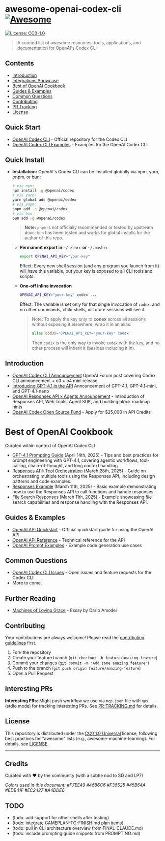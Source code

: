 # awesome-openai-codex-cli [![Awesome](https://awesome.re/badge.svg)](https://awesome.re)
[![License: CC0-1.0](https://img.shields.io/badge/License-CC0_1.0-lightgrey.svg)](http://creativecommons.org/publicdomain/zero/1.0/)

> A curated list of awesome resources, tools, applications, and documentation for OpenAI's Codex CLI

## Contents

- [Introduction](#introduction)
- [Integrations Showcase](#integrations-showcase)
- [Best of OpenAI Cookbook](#best-of-openai-cookbook)
- [Guides & Examples](#guides-examples)
- [Common Questions](#common-questions)
- [Contributing](#contributing)
- [PR Tracking](#pr-tracking)
- [License](#license)

## Quick Start

- [OpenAI Codex CLI](https://github.com/openai/codex) - Official repository for the Codex CLI
- [OpenAI Codex CLI Examples](https://github.com/openai/codex/tree/main/codex-cli/examples) - Examples for the OpenAI Codex CLI

## Quick Install

- **Installation:** OpenAI's Codex CLI can be installed globally via npm, yarn, pnpm, or bun:
  ```bash
  # via npm:
  npm install -g @openai/codex
  # via yarn:
  yarn global add @openai/codex
  # via pnpm:
  pnpm add -g @openai/codex
  # via bun:
  bun add -g @openai/codex
  ```

  > **Note:** `pnpm` is not officially recommended or tested by upstream docs; `bun` has been tested and works for global installs for the author of this repo.

  - **Permanent export in** `~/.zshrc` **or** `~/.bashrc`
    ```bash
    export OPENAI_API_KEY="your-key"
    ```
    Effect: Every new shell session (and any program you launch from it) will have this variable, but your key is exposed to all CLI tools and scripts.

  - **One-off inline invocation**
    ```bash
    OPENAI_API_KEY="your-key" codex ...
    ```
    Effect: The variable is set only for that single invocation of `codex`, and no other commands, child shells, or future sessions will see it.

    > Note: To apply the key only to **codex** across all sessions without exposing it elsewhere, wrap it in an alias:
    > ```bash
    > alias cod3x='OPENAI_API_KEY="your-key" codex'
    > ```
    > Then `cod3x` is the only way to invoke `codex` with the key, and no other process will inherit it (besides including it in).

## Introduction

- [OpenAI Codex CLI Announcement](https://community.openai.com/t/this-weeks-launches-o3-o4-mini-gpt-4-1-and-codex-cli/1230312)  OpenAI Forum post covering Codex CLI announcement + o3 + o4 mini release
- [Introducing GPT-4.1 in the API](https://openai.com/index/gpt-4-1/) Announcement of GPT-4.1, GPT-4.1-mini, and GPT-4.1-nano
- [OpenAI Responses API x Agents Announcement](https://openai.com/index/new-tools-for-building-agents/) - Introduction of Responses API, Web Tools, Agent SDK, and building block roadmap hints
- [OpenAI Codex Open Source Fund](https://openai.com/form/codex-open-source-fund/) - Apply for $25,000 in API Credits

# Best of OpenAI Cookbook
Curated within context of OpenAI Codex CLI

- [GPT-4.1 Prompting Guide](https://cookbook.openai.com/examples/gpt4-1_prompting_guide) (April 14th, 2025) - Tips and best practices for prompt engineering with GPT-4.1, covering agentic workflows, tool-calling, chain-of-thought, and long context handling.
- [Responses API: Tool Orchestration](https://cookbook.openai.com/examples/responses_api/responses_api_tool_orchestration) (March 28th, 2025) - Guide on orchestrating multiple tools using the Responses API, including design patterns and code examples.
- [Responses Example](https://cookbook.openai.com/examples/responses_api/responses_example) (March 11th, 2025) - Basic example demonstrating how to use the Responses API to call functions and handle responses.
- [File Search Responses](https://cookbook.openai.com/examples/file_search_responses) (March 11th, 2025) - Example showcasing file search capabilities and response handling with the Responses API.

## Guides & Examples

- [OpenAI API Quickstart](https://platform.openai.com/docs/guides/code) - Official quickstart guide for using the OpenAI API
- [OpenAI API Reference](https://platform.openai.com/docs/api-reference/) - Technical reference for the API
- [OpenAI Prompt Examples](https://platform.openai.com/examples) - Example code generation use cases

## Common Questions

- [OpenAI Codex CLI Issues](https://github.com/openai/codex/issues) - Open issues and feature requests for the Codex CLI
- More to come.

## Further Reading

- [Machines of Loving Grace](https://www.darioamodei.com/essay/machines-of-loving-grace) - Essay by Dario Amodei

## Contributing

Your contributions are always welcome! Please read the [contribution guidelines](CONTRIBUTING.md) first.

1. Fork the repository
2. Create your feature branch (`git checkout -b feature/amazing-feature`)
3. Commit your changes (`git commit -m 'Add some amazing feature'`)
4. Push to the branch (`git push origin feature/amazing-feature`)
5. Open a Pull Request

## Interesting PRs

**Interesting PRs**: Might push workflow we use via `mcp.json` file with `npx` (stdio mode) for tracking interesting PRs. See [PR-TRACKING.md](PR-TRACKING.md) for details.

## License

This repository is distributed under the [CC0 1.0 Universal](LICENSE) license, following best practices for "awesome" lists (e.g., awesome-machine-learning). For details, see [LICENSE](LICENSE).

---

## Credits

Curated with ❤️ by the community (with a subtle nod to SD and LP7)

*Colors used in this document: #F7EE49 #4686C6 #F36525 #45B64A #EDB41F #EC2427 #A4DDE6*

## TODO
- (todo: add support for other shells after testing)
- (todo: integrate GAMEPLAN-TO-FINISH.md plan items)
- (todo: pull in CLI architecture overview from FINAL-CLAUDE.md)
- (todo: include prompting guide snippets from PROMPTING.md)
